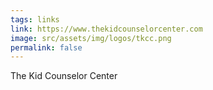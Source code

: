 ```yaml
---
tags: links
link: https://www.thekidcounselorcenter.com
image: src/assets/img/logos/tkcc.png
permalink: false
---
```

The Kid Counselor Center

